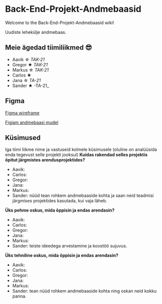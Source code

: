 # Back-End-Projekt-Andmebaasid

Welcome to the Back-End-Projekt-Andmebaasid wiki!

Uudiste lehekülje andmebaas.

## Meie ägedad tiimiliikmed 😎
- Aavik ☆ _TAK-21_
- Gregor ★ _TAK-21_
- Markus ☆ _TAK-21_
- Carlos ★
- Jana ☆ _TA-21_
- Sander ★ -TA-21_

## Figma
[Figma wireframe](https://www.figma.com/file/AA3zkQBrau8OYbA5lCWdVH/Uudised?node-id=30%3A6)

[Figjam andmebaasi mudel](https://www.figma.com/file/QMgz5XswUKdP5mO5uiVXxb/FigJam?node-id=0%3A1)

## Küsimused 
Iga tiimi liikme nime ja vastuseid kolmele küsimusele (oluline on analüüsida enda tegevust selle projekti jooksul)
**Kuidas rakendad selles projektis õpitut järgmistes arendusprojektides?**
- Aavik: 
- Carlos:
- Gregor:
- Jana:
- Markus:
- Sander: nüüd tean rohkem andmebaaside kohta ja saan neid teadmisi järgmises projektides kasutada, kui vaja läheb.

**Üks pehme oskus, mida õppisin ja endas arendasin?**
- Aavik: 
- Carlos:
- Gregor:
- Jana:
- Markus:
- Sander: teiste ideedega arvestamine ja koostöö sujuvus.

**Üks tehniline oskus, mida õppisin ja endas arendasin?**
- Aavik: 
- Carlos:
- Gregor:
- Jana:
- Markus:
- Sander: tean nüüd rohkem andmebaaside kohta ning oskan neid kokku panna.

